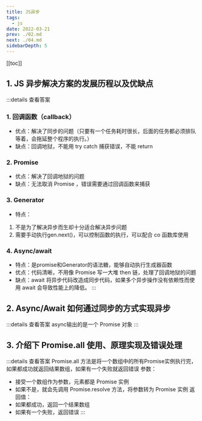 ```yaml
---
title: JS异步
tags: 
  - js
date: 2022-03-21
prev: ./02.md
next: ./04.md
sidebarDepth: 5
---
```

[[toc]]
## 1. JS 异步解决方案的发展历程以及优缺点

:::details 查看答案
### 1. 回调函数（callback）
- 优点：解决了同步的问题（只要有一个任务耗时很长，后面的任务都必须排队 等着，会拖延整个程序的执行。） 
- 缺点：回调地狱，不能用 try catch 捕获错误，不能 return 

### 2. Promise
- 优点：解决了回调地狱的问题
- 缺点：无法取消 Promise ，错误需要通过回调函数来捕获 

### 3. Generator
- 特点：
1. 不是为了解决异步而生却十分适合解决异步问题
2. 需要手动执行gen.next()，可以控制函数的执行，可以配合 co 函数库使用 

### 4. Async/await
- 特点：是promise和Generator的语法糖，能够自动执行生成器函数
- 优点：代码清晰，不用像 Promise 写一大堆 then 链，处理了回调地狱的问题
- 缺点：await 将异步代码改造成同步代码，如果多个异步操作没有依赖性而使 用 await 会导致性能上的降低。
::: 

## 2. Async/Await 如何通过同步的方式实现异步

:::details 查看答案
async输出的是一个 Promise 对象
:::

## 3. 介绍下 Promise.all 使用、原理实现及错误处理

:::details 查看答案
Promise.all 方法是将一个数组中的所有Promise实例执行完，如果都成功就返回结果数组，如果有一个失败就返回错误
参数：
- 接受一个数组作为参数，元素都是 Promise 实例
- 如果不是，就会先调用 Promise.resolve 方法，将参数转为 Promise 实例
返回值：
- 如果都成功，返回一个结果数组
- 如果有一个失败，返回错误
:::